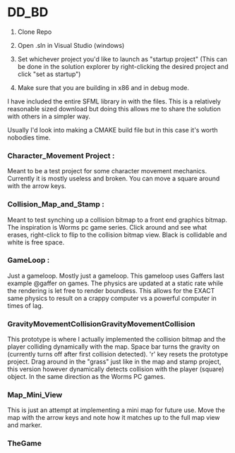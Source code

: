 # DD_BD


 1) Clone Repo

 2) Open .sln in Visual Studio (windows)

 3) Set whichever project you'd like to launch as "startup project" (This can be done in the solution explorer by right-clicking the desired project and click "set as startup")
 
 4) Make sure that you are building in x86 and in debug mode.

I have included the entire SFML library in with the files. 
This is a relatively reasonable sized download but doing this allows me to share the solution with others in a simpler way.

Usually I'd look into making a CMAKE build file but in this case it's worth nobodies time.

### Character_Movement Project :

Meant to be a test project for some character movement mechanics. Currently it is mostly useless and broken. You can move a square around with the arrow keys.

### Collision_Map_and_Stamp :

Meant to test synching up a collision bitmap to a front end graphics bitmap. The inspiration is Worms pc game series. Click around and see what erases, right-click to flip to the collision bitmap view. Black is collidable and white is free space.

### GameLoop :

Just a gameloop. Mostly just a gameloop. This gameloop uses Gaffers last example @gaffer on games. The physics are updated at a static rate while the rendering is let free to render boundless. This allows for the EXACT same physics to result on a crappy computer vs a powerful computer in times of lag.

### GravityMovementCollisionGravityMovementCollision

This prototype is where I actually implemented the collision bitmap and the player colliding dynamically with the map. Space bar turns the gravity on (currently turns off after first collision detected). 'r' key resets the prototype project. Drag around in the "grass" just like in the map and stamp project, this version however dynamically detects collision with the player (square) object. In the same direction as the Worms PC games.

### Map_Mini_View

This is just an attempt at implementing a mini map for future use. Move the map with the arrow keys and note how it matches up to the full map view and marker.

### TheGame

